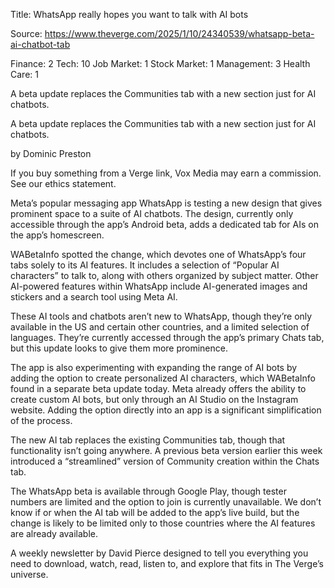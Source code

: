 Title: WhatsApp really hopes you want to talk with AI bots

Source: https://www.theverge.com/2025/1/10/24340539/whatsapp-beta-ai-chatbot-tab

Finance: 2
Tech: 10
Job Market: 1
Stock Market: 1
Management: 3
Health Care: 1

A beta update replaces the Communities tab with a new section just for AI chatbots.

A beta update replaces the Communities tab with a new section just for AI chatbots.

by  Dominic Preston

If you buy something from a Verge link, Vox Media may earn a commission. See our ethics statement.

Meta’s popular messaging app WhatsApp is testing a new design that gives prominent space to a suite of AI chatbots. The design, currently only accessible through the app’s Android beta, adds a dedicated tab for AIs on the app’s homescreen.

WABetaInfo spotted the change, which devotes one of WhatsApp’s four tabs solely to its AI features. It includes a selection of “Popular AI characters” to talk to, along with others organized by subject matter. Other AI-powered features within WhatsApp include AI-generated images and stickers and a search tool using Meta AI.

These AI tools and chatbots aren’t new to WhatsApp, though they’re only available in the US and certain other countries, and a limited selection of languages. They’re currently accessed through the app’s primary Chats tab, but this update looks to give them more prominence.

The app is also experimenting with expanding the range of AI bots by adding the option to create personalized AI characters, which WABetaInfo found in a separate beta update today. Meta already offers the ability to create custom AI bots, but only through an AI Studio on the Instagram website. Adding the option directly into an app is a significant simplification of the process.

The new AI tab replaces the existing Communities tab, though that functionality isn’t going anywhere. A previous beta version earlier this week introduced a “streamlined” version of Community creation within the Chats tab.

The WhatsApp beta is available through Google Play, though tester numbers are limited and the option to join is currently unavailable. We don’t know if or when the AI tab will be added to the app’s live build, but the change is likely to be limited only to those countries where the AI features are already available.

A weekly newsletter by David Pierce designed to tell you everything you need to download, watch, read, listen to, and explore that fits in The Verge’s universe.
